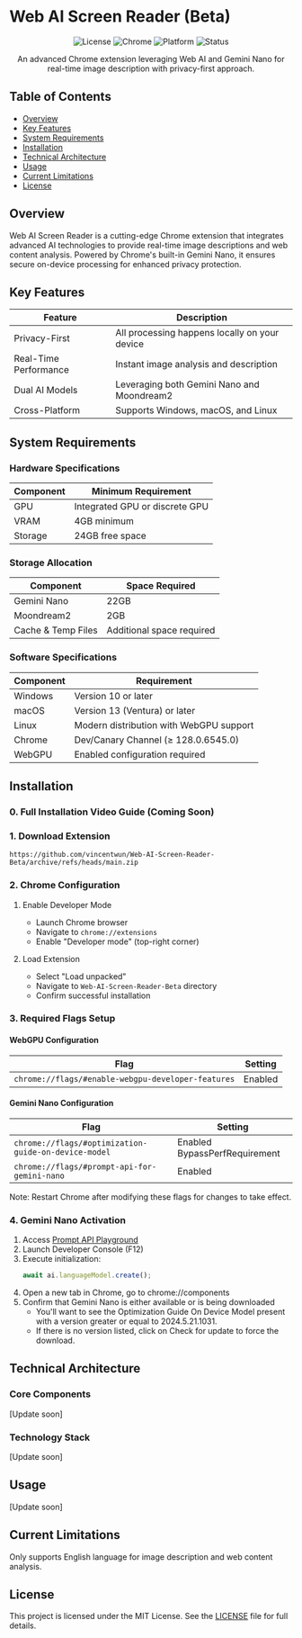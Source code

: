 # Web AI Screen Reader (Beta)

<div align="center">

![License](https://img.shields.io/badge/license-MIT-blue.svg)
![Chrome](https://img.shields.io/badge/Chrome-v128.0.6545.0+-green.svg)
![Platform](https://img.shields.io/badge/platform-Windows%20|%20MacOS%20|%20Linux-lightgrey)
![Status](https://img.shields.io/badge/status-beta-orange)

An advanced Chrome extension leveraging Web AI and Gemini Nano for real-time image description with privacy-first approach.

</div>

## Table of Contents
- [Overview](#overview)
- [Key Features](#key-features)
- [System Requirements](#system-requirements)
- [Installation](#installation)
- [Technical Architecture](#technical-architecture)
- [Usage](#usage)
- [Current Limitations](#current-limitations)
- [License](#license)

## Overview
Web AI Screen Reader is a cutting-edge Chrome extension that integrates advanced AI technologies to provide real-time image descriptions and web content analysis. Powered by Chrome's built-in Gemini Nano, it ensures secure on-device processing for enhanced privacy protection.

## Key Features

| Feature | Description |
|---------|-------------|
| Privacy-First | All processing happens locally on your device |
| Real-Time Performance | Instant image analysis and description |
| Dual AI Models | Leveraging both Gemini Nano and Moondream2 |
| Cross-Platform | Supports Windows, macOS, and Linux |

## System Requirements

### Hardware Specifications

| Component | Minimum Requirement |
|-----------|-------------------|
| GPU | Integrated GPU or discrete GPU |
| VRAM | 4GB minimum |
| Storage | 24GB free space |

### Storage Allocation

| Component | Space Required |
|-----------|---------------|
| Gemini Nano | 22GB |
| Moondream2 | 2GB |
| Cache & Temp Files | Additional space required |

### Software Specifications

| Component | Requirement |
|-----------|------------|
| Windows | Version 10 or later |
| macOS | Version 13 (Ventura) or later |
| Linux | Modern distribution with WebGPU support |
| Chrome | Dev/Canary Channel (≥ 128.0.6545.0) |
| WebGPU | Enabled configuration required |

## Installation

### 0. Full Installation Video Guide (Coming Soon)

### 1. Download Extension

```
https://github.com/vincentwun/Web-AI-Screen-Reader-Beta/archive/refs/heads/main.zip
```

### 2. Chrome Configuration

1. Enable Developer Mode
   - Launch Chrome browser
   - Navigate to `chrome://extensions`
   - Enable "Developer mode" (top-right corner)

2. Load Extension
   - Select "Load unpacked"
   - Navigate to `Web-AI-Screen-Reader-Beta` directory
   - Confirm successful installation

### 3. Required Flags Setup

#### WebGPU Configuration
| Flag | Setting |
|------|---------|
| `chrome://flags/#enable-webgpu-developer-features` | Enabled |

#### Gemini Nano Configuration
| Flag | Setting |
|------|---------|
| `chrome://flags/#optimization-guide-on-device-model` | Enabled BypassPerfRequirement |
| `chrome://flags/#prompt-api-for-gemini-nano` | Enabled |

Note: Restart Chrome after modifying these flags for changes to take effect.

### 4. Gemini Nano Activation

1. Access [Prompt API Playground](https://chrome.dev/web-ai-demos/prompt-api-playground/)
2. Launch Developer Console (F12)
3. Execute initialization:
   ```javascript
   await ai.languageModel.create();
   ```
4. Open a new tab in Chrome, go to chrome://components
5. Confirm that Gemini Nano is either available or is being downloaded
   - You'll want to see the Optimization Guide On Device Model present with a version greater or equal to 2024.5.21.1031.
   - If there is no version listed, click on Check for update to force the download.

## Technical Architecture

### Core Components
[Update soon]

### Technology Stack
[Update soon]

## Usage
[Update soon]

## Current Limitations
Only supports English language for image description and web content analysis.

## License
This project is licensed under the MIT License. See the [LICENSE](LICENSE) file for full details.